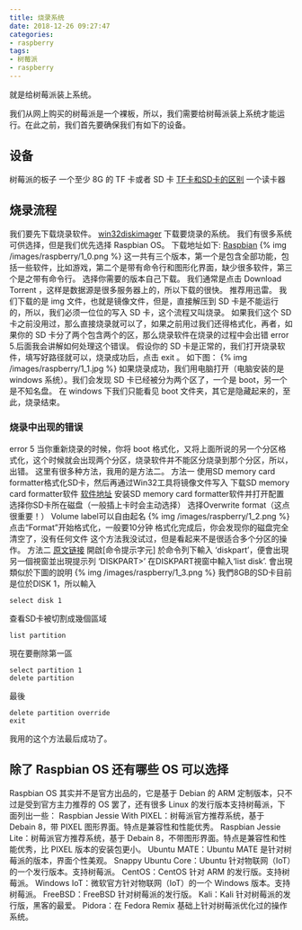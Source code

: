 ```yaml
---
title: 烧录系统
date: 2018-12-26 09:27:47
categories:
- raspberry
tags:
- 树莓派
- raspberry
---
```

就是给树莓派装上系统。
<!--more-->
我们从网上购买的树莓派是一个裸板，所以，我们需要给树莓派装上系统才能运行。在此之前，我们首先要确保我们有如下的设备。
## 设备
树莓派的板子
一个至少 8G 的 TF 卡或者 SD 卡
[TF卡和SD卡的区别](https://benpaodewoniu.github.io/2018/12/28/hardware0/)
一个读卡器
## 烧录流程
我们要先下载烧录软件。
[win32diskimager](https://sourceforge.net/projects/win32diskimager/)
下载要烧录的系统。
我们有很多系统可供选择，但是我们优先选择 Raspbian OS。
下载地址如下:
[Raspbian](https://www.raspberrypi.org/downloads/raspbian/)
{% img /images/raspberry/1_0.png %}
这一共有三个版本，第一个是包含全部功能，包括一些软件，比如游戏，第二个是带有命令行和图形化界面，缺少很多软件，第三个是之带有命令行。
选择你需要的版本自己下载。
我们通常是点击 Download Torrent ，这样是数据源是很多服务器上的，所以下载的很快。
推荐用迅雷。
我们下载的是 img 文件，也就是镜像文件，但是，直接解压到 SD 卡是不能运行的，所以，我们必须一位位的写入 SD 卡，这个流程又叫烧录。
如果我们这个 SD 卡之前没用过，那么直接烧录就可以了，如果之前用过我们还得格式化，再者，如果你的 SD 卡分了两个包含两个的区，那么烧录软件在烧录的过程中会出错 error 5.后面我会讲解如何处理这个错误。
假设你的 SD 卡是正常的，我们打开烧录软件，填写好路径就可以，烧录成功后，点击 exit 。
如下图：
{% img /images/raspberry/1_1.jpg %}
如果烧录成功，我们用电脑打开（电脑安装的是 windows 系统）。我们会发现 SD 卡已经被分为两个区了，一个是 boot，另一个是不知名盘。
在 windows 下我们只能看见 boot 文件夹，其它是隐藏起来的，至此，烧录结束。
### 烧录中出现的错误
error 5
当你重新烧录的时候，你将 boot 格式化，又将上面所说的另一个分区格式化，这个时候就会出现两个分区，烧录软件并不能区分烧录到那个分区，所以，出错。
这里有很多种方法，我用的是方法二。
方法一
使用SD memory card formatter格式化SD卡，然后再通过Win32工具将镜像文件写入
下载SD memory card formatter软件
[软件地址](https://www.sdcard.org/downloads/formatter_4/)
安装SD memory card formatter软件并打开配置
选择你SD卡所在磁盘（一般插上卡时会主动选择）
选择Overwrite format（这点很重要！）
Volume label可以自由起名
{% img /images/raspberry/1_2.png %}
点击“Format”开始格式化，一般要10分钟
格式化完成后，你会发现你的磁盘完全清空了，没有任何文件
这个方法我没试过，但是看起来不是很适合多个分区的操作。
方法二
[原文链接](http://mattlinotes.blogspot.com/2017/03/sdraspberry-pi.html)
開啟[命令提示字元]
於命令列下輸入 ‘diskpart’，便會出現另一個視窗並出現提示列  ‘DISKPART>’
在DISKPART視窗中輸入‘list disk’.
會出現類似於下圖的說明
{% img /images/raspberry/1_3.png %}
我們8GB的SD卡目前是位於DISK 1，所以輸入

	select disk 1
	
查看SD卡被切割成幾個區域

	list partition
	
現在要刪除第一區

	select partition 1
	delete partition
	
最後

	delete partition override
	exit
	
我用的这个方法最后成功了。
## 除了 Raspbian OS 还有哪些 OS 可以选择
Raspbian OS 其实并不是官方出品的，它是基于 Debian 的 ARM 定制版本，只不过是受到官方主力推荐的 OS 罢了，还有很多 Linux 的发行版本支持树莓派，下面列出一些：
Raspbian Jessie With PIXEL：树莓派官方推荐系统，基于 Debain 8，带 PIXEL 图形界面。特点是兼容性和性能优秀。
Raspbian Jessie Lite：树莓派官方推荐系统，基于 Debain 8，不带图形界面。特点是兼容性和性能优秀，比 PIXEL 版本的安装包更小。
Ubuntu MATE：Ubuntu MATE 是针对树莓派的版本，界面个性美观。
Snappy Ubuntu Core：Ubuntu 针对物联网（IoT）的一个发行版本。支持树莓派。
CentOS：CentOS 针对 ARM 的发行版。支持树莓派。
Windows IoT：微软官方针对物联网（IoT）的一个 Windows 版本。支持树莓派。
FreeBSD：FreeBSD 针对树莓派的发行版。
Kali：Kali 针对树莓派的发行版，黑客的最爱。
Pidora：在 Fedora Remix 基础上针对树莓派优化过的操作系统。

